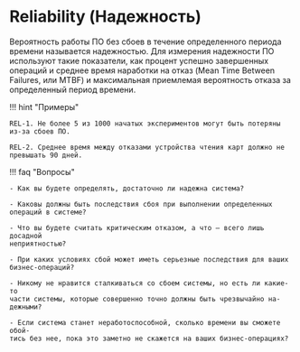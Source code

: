 # Reliability (Надежность)

Вероятность работы ПО без сбоев в течение определенного периода времени называется надежностью.
Для измерения надежности ПО используют такие показатели, как процент успешно завершенных операций и среднее время наработки на отказ
(Mean Time Between Failures, или MTBF) и максимальная приемлемая вероятность отказа за определенный период времени.

!!! hint "Примеры" 

    REL-1. Не более 5 из 1000 начатых экспериментов могут быть потеряны из-за сбоев ПО.

    REL-2. Среднее время между отказами устройства чтения карт должно не превышать 90 дней.

!!! faq "Вопросы"

    - Как вы будете определять, достаточно ли надежна система?

    - Каковы должны быть последствия сбоя при выполнении определенных
    операций в системе?

    - Что вы будете считать критическим отказом, а что — всего лишь досадной
    неприятностью?

    - При каких условиях сбой может иметь серьезные последствия для ваших
    бизнес-операций?

    - Никому не нравится сталкиваться со сбоем системы, но есть ли какие-то
    части системы, которые совершенно точно должны быть чрезвычайно на-
    дежными?

    - Если система станет неработоспособной, сколько времени вы сможете обой-
    тись без нее, пока это заметно не скажется на ваших бизнес-операциях?